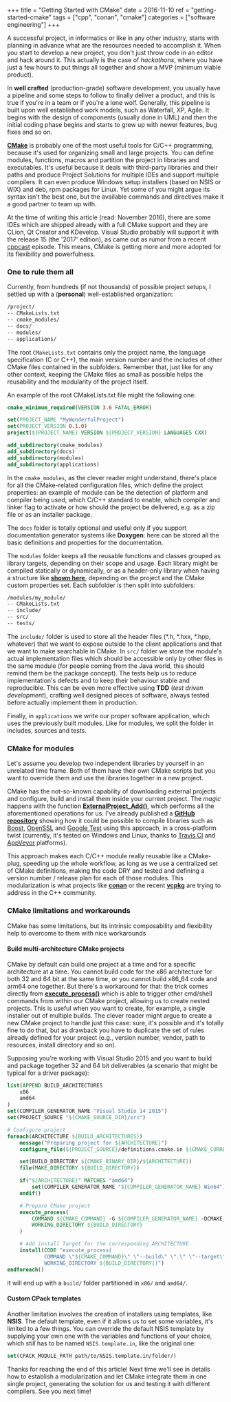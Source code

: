+++
title = "Getting Started with CMake"
date = 2016-11-10 
ref = "getting-started-cmake"
tags = ["cpp", "conan", "cmake"]
categories = ["software engineering"]
+++

A successful project, in informatics or like in any other industry, starts with planning in advance what are the resources needed to accomplish it.
When you start to develop a new project, you don't just throw code in an editor and hack around it. This actually is the case of _hackathons_, where you have just a few hours to put things all together and show a MVP (minimum viable product). 

<!--more-->

In **well crafted** (production-grade) software development, you usually have a pipeline and some steps to follow to finally deliver a product, and this is true if you're in a team or if you're a lone wolf.
Generally, this pipeline is built upon well established work models, such as Waterfall, XP, Agile.
It begins with the design of components (usually done in UML) and _then_ the initial coding phase begins and starts to grew up with newer features, bug fixes and so on.

[**CMake**](https://www.cmake.org) is probably one of the most useful tools for C/C++ programming, because it's used for organizing small and large projects. You can define modules, functions, macros and partition the project in libraries and executables. It's useful because it deals with third-party libraries and their paths and produce Project Solutions for multiple IDEs and support multiple compilers. It can even produce Windows setup installers (based on NSIS or WIX) and deb, rpm packages for Linux. 
Yet some of you might argue its syntax isn't the best one, but the available commands and directives make it a good partner to team up with.

At the time of writing this article (read: November 2016), there are some IDEs which are shipped already with a full CMake support and they are CLion, Qt Creator and KDevelop. Visual Studio probably will support it with the release 15 (the '2017' edition), as came out as rumor from a recent [cppcast](http://cppcast.com/2016/10/kenny-kerr/) episode. This means, CMake is getting more and more adopted for its flexibility and powerfulness.

### One to rule them all 

Currently, from hundreds (if not thousands) of possible project setups, I settled up with a (__personal__) well-established organization:

```bash
/project/
-- CMakeLists.txt
-- cmake_modules/
-- docs/
-- modules/
-- applications/
```

The root `CMakeLists.txt` contains only the project name, the language specification (C or C++), the main version number and the includes of other CMake files contained in the subfolders. Remember that, just like for any other context, keeping the CMake files as small as possible helps the reusability and the modularity of the project itself.

An example of the root CMakeLists.txt file might the following one:

```cmake 
cmake_minimum_required(VERSION 3.6 FATAL_ERROR)

set(PROJECT_NAME "MyWonderfulProject")
set(PROJECT_VERSION 0.1.0)
project(${PROJECT_NAME} VERSION ${PROJECT_VERSION} LANGUAGES CXX)

add_subdirectory(cmake_modules)
add_subdirectory(docs)
add_subdirectory(modules)
add_subdirectory(applications)
```

In the `cmake_modules`, as the clever reader might understand, there's place for all the CMake-related configuration files, which define the project properties: an example of module can be the detection of platform and compiler being used, which C/C++ standard to enable, which compiler and linker flag to activate or how should the project be delivered, e.g. as a zip file or as an installer package.

The `docs` folder is totally optional and useful only if you support documentation generator systems like **Doxygen**: here can be stored all the basic definitions and properties for the documentation.

The `modules` folder keeps all the reusable functions and classes grouped as library targets, depending on their scope and usage. Each library might be compiled statically or dynamically, or as a header-only library when having a structure like [**shown here**](https://vittorioromeo.info/index/blog/2016_cpp_library_configuration_api.html), depending on the project and the CMake custom properties set. Each subfolder is then split into subfolders:

```bash
/modules/my_module/
-- CMakeLists.txt
-- include/
-- src/
-- tests/
```
The `include/` folder is used to store all the header files (*.h, *.hxx, *.hpp, whatever) that we want to expose outside to the client applications and that we want to make searchable in CMake. In `src/` folder we store the module's actual implementation files which should be accessible only by other files in the same module (for people coming from the Java world, this should remind them be the package concept). 
The tests help us to reduce implementation's defects and to keep their behaviour stable and reproducible. This can be even more effective using **TDD** (_test driven development_), crafting well designed pieces of software, always tested before actually implement them in production.

Finally, in `applications` we write our proper software application, which uses the previously built modules. Like for modules, we split the folder in includes, sources and tests.

### CMake for modules

Let's assume you develop two independent libraries by yourself in an unrelated time frame. Both of them have their own CMake scripts but you want to override them and use the libraries together in a new project. 

CMake has the not-so-known capability of downloading external projects and configure, build and install them inside your current project. The _magic_ happens with the function [**ExternalProject_Add()**](https://cmake.org/cmake/help/v3.6/module/ExternalProject.html), which performs all the aforementioned operations for us. I've already published a [**GitHub repository**](https://github.com/madduci/CppDevLibs) showing how it could be possible to compile libraries such as [Boost](http://boost.org/), [OpenSSL](https://openssl.org/) and [Google Test](https://github.com/google/googletest/) using this approach, in a cross-platform twist (currently, it's tested on Windows and Linux, thanks to [Travis CI](https://travis-ci.org/) and [AppVeyor](https://www.appveyor.com/) platforms).

This approach makes each C/C++ module really reusable like a CMake-plug, speeding up the whole workflow, as long as we use a centralized set of CMake definitions, making the code DRY and tested and defining a version number / release plan for each of those modules. This modularization is what projects like [**conan**](https://www.conan.io/) or the recent [**vcpkg**](https://github.com/Microsoft/vcpkg) are trying to address in the C++ community.

### CMake limitations and workarounds

CMake has some limitations, but its intrinsic composability and flexibility help to overcome to them with nice workarounds 

#### Build multi-architecture CMake projects

CMake by default can build one project at a time and for a specific architecture at a time. You cannot build code for the x86 architecture for both 32 and 64 bit at the same time, or you cannot build x86_64 code and arm64 one together. But there's a workaround for that: the trick comes directly from [**execute_process()**](https://cmake.org/cmake/help/v3.6/command/execute_process.html?highlight=execute_process) which is able to trigger other cmd/shell commands from within our CMake project, allowing us to create nested projects. This is useful when you want to create, for example, a single installer out of multiple builds. The clever reader might argue to create a new CMake project to handle just this case: sure, it's possible and it's totally fine to do that, but as drawback you have to duplicate the set of rules already defined for your project (e.g., version number, vendor, path to resources, install directory and so on).

Supposing you're working with Visual Studio 2015 and you want to build and package together 32 and 64 bit deliverables (a scenario that might be typical for a driver package):

```cmake
list(APPEND BUILD_ARCHITECTURES
    x86
    amd64
)
set(COMPILER_GENERATOR_NAME "Visual Studio 14 2015")
set(PROJECT_SOURCE "${CMAKE_SOURCE_DIR}/src")

# Configure project 
foreach(ARCHITECTURE ${BUILD_ARCHITECTURES})
    message("Preparing project for ${ARCHITECTURE}")
    configure_file(${PROJECT_SOURCE}/definitions.cmake.in ${CMAKE_CURRENT_BINARY_DIR}/${ARCHITECTURE}/definitions.cmake @ONLY)

    set(BUILD_DIRECTORY ${CMAKE_BINARY_DIR}/${ARCHITECTURE})
    file(MAKE_DIRECTORY ${BUILD_DIRECTORY})

    if("${ARCHITECTURE}" MATCHES "amd64")
        set(COMPILER_GENERATOR_NAME "${COMPILER_GENERATOR_NAME} Win64")
    endif()

    # Prepare CMake project
    execute_process(
        COMMAND ${CMAKE_COMMAND} -G ${COMPILER_GENERATOR_NAME} -DCMAKE_INSTALL_PREFIX=${CMAKE_INSTALL_PREFIX} ${PROJECT_SOURCE}
        WORKING_DIRECTORY ${BUILD_DIRECTORY}
    )

    # Add install Target for the corresponding ARCHITECTURE
    install(CODE "execute_process(
            COMMAND \"${CMAKE_COMMAND}\" \"--build\" \".\" \"--target\" \"install\"
            WORKING_DIRECTORY ${BUILD_DIRECTORY})")
endforeach()
```

it will end up with a `build/` folder partitioned in `x86/` and `amd64/`.

#### Custom CPack templates

Another limitation involves the creation of installers using templates, like **NSIS**. The default template, even if it allows us to set some variables, it's limited to a few things. 
You can override the default NSIS template by supplying your own one with the variables and functions of your choice, which _still_ has to be named  `NSIS.template.in`, like the original one:

```cmake
set(CPACK_MODULE_PATH path/to/NSIS.template.in/folder/)
```

Thanks for reaching the end of this article! Next time we'll see in details how to establish a modularization and let CMake integrate them in one single project, generating the solution for us and testing it with different compilers. See you next time! 